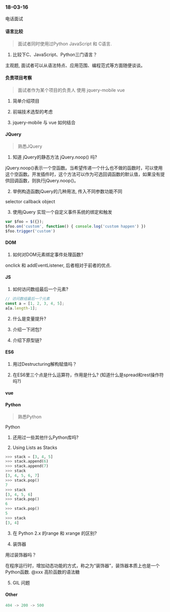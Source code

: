 ### 18-03-16

电话面试

#### 语言比较

> 面试者同时使用过Python JavaScript 和 C语言.

1. 比较下C、JavaScript、Python三门语言？

主观题, 面试者可以从语法特点、应用范围、编程范式等方面随便谈谈。

#### 负责项目考察

> 面试者作为某个项目的负责人 使用 jquery-mobile vue

1. 简单介绍项目

2. 前端技术选型的考虑

3. jquery-mobile 与 vue 如何结合

#### JQuery

> 熟悉JQuery

1. 知道 jQuery的静态方法 jQuery.noop() 吗?

jQuery.noop()表示一个空函数。当希望传递一个什么也不做的函数时，可以使用这个空函数。开发插件时，这个方法可以作为可选回调函数的默认值，如果没有提供回调函数，则执行jQuery.noop()。

2. 举例构造函数jQuery的几种用法, 传入不同参数功能不同

selector callback object

3. 使用jQuery 实现一个自定义事件系统的绑定和触发

```js
var $foo = $({});
$foo.on('custom', function() { console.log('custom happen') })
$foo.trigger('custom')
```


#### DOM

1. 如何对DOM元素绑定事件处理函数?

onclick 和 addEventListener, 后者相对于前者的优点.

#### JS

1. 如何访问数组最后一个元素?

```js
// 访问数组最后一个元素
const a = [1, 2, 3, 4, 5];
a[a.length-1];

```

2. 什么是变量提升?

3. 介绍一下闭包?

4. 介绍下原型链?

#### ES6

1. 用过Destructuring解构赋值吗？

2. 在ES6里三个点是什么运算符，作用是什么? (知道什么是spread和rest操作符吗?)

#### vue


#### Python

> 熟悉Python

Python

1. 还用过一些其他什么Python库吗?

2. Using Lists as Stacks

```python
>>> stack = [3, 4, 5]
>>> stack.append(6)
>>> stack.append(7)
>>> stack
[3, 4, 5, 6, 7]
>>> stack.pop()
7
>>> stack
[3, 4, 5, 6]
>>> stack.pop()
6
>>> stack.pop()
5
>>> stack
[3, 4]
```

3. 在 Python 2.x 的range 和 xrange 的区别?

4. 装饰器

用过装饰器吗？

在程序运行时，增加动态功能的方式，称之为“装饰器”，装饰器本质上也是一个Python函数.
@xxx
高阶函数的语法糖

5. GIL 问题

#### Other

```py
404 -> 200 -> 500
```
